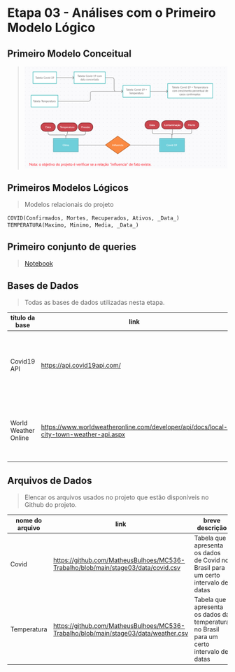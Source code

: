 # Etapa 03 - Análises com o Primeiro Modelo Lógico

## Primeiro Modelo Conceitual

> ![Imagem](https://github.com/MatheusBulhoes/MC536-Trabalho/blob/main/stage03/Modelo%20Conceitual.png)

## Primeiros Modelos Lógicos

> Modelos relacionais do projeto
~~~
COVID(Confirmados, Mortes, Recuperados, Ativos, _Data_)
TEMPERATURA(Maximo, Minimo, Media, _Data_)
~~~

## Primeiro conjunto de queries

> [Notebook](https://github.com/MatheusBulhoes/MC536-Trabalho/blob/main/stage03/notebooks/mc536.ipynb)

## Bases de Dados
> Todas as bases de dados utilizadas nesta etapa.

título da base | link | breve descrição
----- | ----- | -----
Covid19 API | https://api.covid19api.com/ | Contém os principais dados da covid, como contaminação, mortes e recuperados, em todos os países
World Weather Online | https://www.worldweatheronline.com/developer/api/docs/local-city-town-weather-api.aspx | Contém informações históricas dos dados climáticos de diversas cidades do mundo


## Arquivos de Dados
> Elencar os arquivos usados no projeto que estão disponíveis no Github do projeto.

nome do arquivo | link | breve descrição
----- | ----- | -----
Covid | https://github.com/MatheusBulhoes/MC536-Trabalho/blob/main/stage03/data/covid.csv | Tabela que apresenta os dados de Covid no Brasil para um certo intervalo de datas
Temperatura | https://github.com/MatheusBulhoes/MC536-Trabalho/blob/main/stage03/data/weather.csv | Tabela que apresenta os dados da temperatura no Brasil para um certo intervalo de datas
